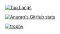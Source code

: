 [![Top Langs](https://github-readme-stats.vercel.app/api/top-langs/?username=YQh9Mh3181jzEJ5&layout=compact&theme=onedark)](https://github.com/anuraghazra/github-readme-stats)

[![Anurag's GitHub stats](https://github-readme-stats.vercel.app/api?username=YQh9Mh3181jzEJ5&theme=onedark&show_icons=true)](https://github.com/anuraghazra/github-readme-stats)

[![trophy](https://github-profile-trophy.vercel.app/?username=YQh9Mh3181jzEJ5&theme=onedark&column=7)](https://github.com/ryo-ma/github-profile-trophy)
